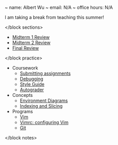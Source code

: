 ~ name: Albert Wu
~ email: N/A
~ office hours: N/A

<block sections>

I am taking a break from teaching this summer!

<!--
<table>
  <tr>
    <th>Section #<br/>Time</th>
    <th>Lab</th>
    <th>Discussion</th>
  </tr>
  <tr>
    <td>24<br/>11 - 12:30</td>
    <td>Wed<br/>271 Soda</td>
    <td>Fri<br/>310 Soda</td>
  </tr>
  <tr>
    <td>25<br/>12:30 - 2:00</td>
    <td></td>
    <td>Fri<br/>310 Soda</td>
  </tr>
</table>
-->
</block sections>

<block practice>

* [Midterm 1 Review](review/mt1)
* [Midterm 2 Review](review/mt2)
* [Final Review](review/final)

</block practice>

<block notes>

* Coursework
    * [Submitting assignments](notes/submission)
    * [Debugging](notes/debugging)
    * [Style Guide](notes/style_guide)
    * [Autograder](notes/autograder)
* Concepts
    * [Environment Diagrams](notes/environments)
    * [Indexing and Slicing](notes/indexing)
* Programs
    * [Vim](notes/vim)
    * [Vimrc: configuring Vim](notes/vimrc)
    * [Git](notes/git)

</block notes>
